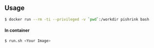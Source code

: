 
## Usage

```bash
$ docker run --rm -ti --privileged -v `pwd`:/workdir pishrink bash
```

#### In container
```bash
$ run.sh <Your Image>
```
